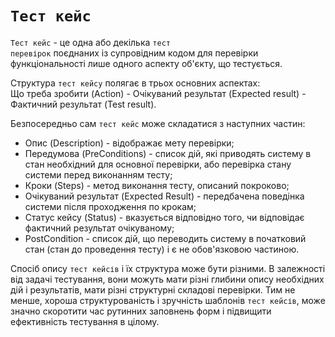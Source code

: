 # <code>Тест кейс</code> 

<code>Тест кейс</code> - це одна або декілька <code>тест перевірок</code> поєднаних із супровідним кодом для перевірки функціональності лише одного аспекту об'єкту, що тестується. 

Структура `тест кейсу` полягає в трьох основних аспектах:   
Що треба зробити (Action) - Очікуваний результат (Expected result) - Фактичний результат (Test result).

Безпосередньо сам `тест кейс` може складатися з наступних частин:
- Опис (Description) - відображає мету перевірки;
- Передумова (PreConditions) - список дій, які приводять систему в стан необхідний для основної перевірки, або перевірка стану системи перед виконанням тесту;
- Кроки (Steps) - метод виконання тесту, описаний покроково;
- Очікуваний результат (Expected Result) - передбачена поведінка системи після проходження по крокам;
- Статус кейсу (Status) - вказується відповідно того, чи відповідає фактичний результат очікуваному;
- PostCondition - список дій, що переводить систему в початковий стан (стан до проведення тесту) і є не обов'язковою частиною. 

Спосіб опису `тест кейсів` і їх структура може бути різними. В залежності від задачі тестування, вони можуть мати різні глибини опису необхідних дій і результатів, мати різні структурні складові перевірки. Тим не менше, хороша структурованість і зручність шаблонів `тест кейсів`, може значно скоротити час рутинних заповнень форм і підвищити ефективність тестування в цілому.
